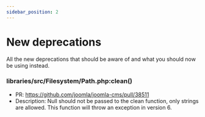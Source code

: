 ```yaml
---
sidebar_position: 2
---
```


New deprecations
===============
All the new deprecations that should be aware of and what you should now be using instead.

### libraries/src/Filesystem/Path.php:clean()
- PR: https://github.com/joomla/joomla-cms/pull/38511
- Description: Null should not be passed to the clean function, only strings are allowed. This function will throw an exception in version 6.
